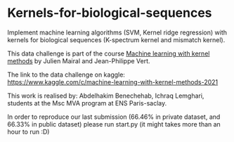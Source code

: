 # Kernels-for-biological-sequences
Implement machine learning algorithms (SVM, Kernel ridge regression) with kernels for biological sequences (K-spectrum kernel and mismatch kernel).

This data challenge is part of the course <a href="http://members.cbio.mines-paristech.fr/~jvert/svn/kernelcourse/course/2021mva/index.html">Machine learning with kernel methods</a> by Julien Mairal and Jean-Philippe Vert. 

The link to the data challenge on kaggle: <a href="https://www.kaggle.com/c/machine-learning-with-kernel-methods-2021">https://www.kaggle.com/c/machine-learning-with-kernel-methods-2021</a>

This work is realised by: Abdelhakim Benechehab, Ichraq Lemghari, students at the Msc MVA program at ENS Paris-saclay.

In order to reproduce our last submission (66.46% in private dataset, and 66.33% in public dataset) please run start.py (it might takes more than an hour to run :D)
